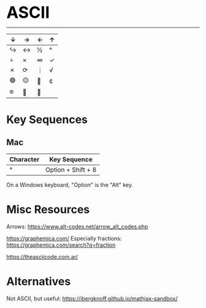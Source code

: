 **<span style="font-size:3em;color:black">ASCII</span>**
***

| ↓ | → | ← | ↑ |
| ----------- | ----------- | ----------- | ----------- |
| ↪ | ↔ | ½ | ° |
| ÷ | × | ∞ | ✓ |
| ✗ | ⟳ | ⋮ | √ |
| 🟢 | 🟡 | 🔴 | ¢ |
| ® | 🏒 | 🍺 |  |


# Key Sequences

## Mac

| Character   | Key Sequence |
| ----------- | ----------- |
| ° | Option + Shift + 8 |

On a Windows keyboard, "Option" is the "Alt" key.

# Misc Resources

   Arrows: https://www.alt-codes.net/arrow_alt_codes.php

   https://graphemica.com/   Especially fractions: https://graphemica.com/search?q=fraction
   
   https://theasciicode.com.ar/


# Alternatives

Not ASCII, but useful: https://jbergknoff.github.io/mathjax-sandbox/

